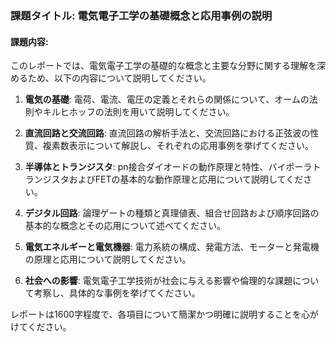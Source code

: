 ### 課題タイトル: 電気電子工学の基礎概念と応用事例の説明

#### 課題内容:
このレポートでは、電気電子工学の基礎的な概念と主要な分野に関する理解を深めるため、以下の内容について説明してください。

1. **電気の基礎**: 電荷、電流、電圧の定義とそれらの関係について、オームの法則やキルヒホッフの法則を用いて説明してください。

2. **直流回路と交流回路**: 直流回路の解析手法と、交流回路における正弦波の性質、複素数表示について解説し、それぞれの応用事例を挙げてください。

3. **半導体とトランジスタ**: pn接合ダイオードの動作原理と特性、バイポーラトランジスタおよびFETの基本的な動作原理と応用について説明してください。

4. **デジタル回路**: 論理ゲートの種類と真理値表、組合せ回路および順序回路の基本的な概念とその応用について述べてください。

5. **電気エネルギーと電気機器**: 電力系統の構成、発電方法、モーターと発電機の原理と応用について説明してください。

6. **社会への影響**: 電気電子工学技術が社会に与える影響や倫理的な課題について考察し、具体的な事例を挙げてください。

レポートは1600字程度で、各項目について簡潔かつ明確に説明することを心がけてください。